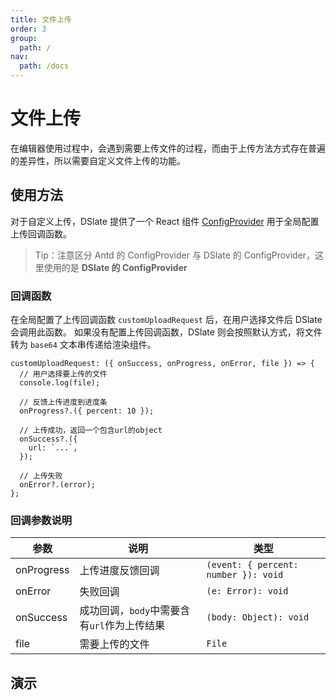 ```yaml
---
title: 文件上传
order: 3
group:
  path: /
nav:
  path: /docs
---
```


# 文件上传

在编辑器使用过程中，会遇到需要上传文件的过程，而由于上传方法方式存在普遍的差异性，所以需要自定义文件上传的功能。

## 使用方法

对于自定义上传，DSlate 提供了一个 React 组件 [ConfigProvider](/components/config/config) 用于全局配置上传回调函数。

> Tip：注意区分 Antd 的 ConfigProvider 与 DSlate 的 ConfigProvider，这里使用的是 **DSlate 的 ConfigProvider**

### 回调函数

在全局配置了上传回调函数 `customUploadRequest` 后，在用户选择文件后 DSlate 会调用此函数。 如果没有配置上传回调函数，DSlate 则会按照默认方式，将文件转为 `base64` 文本串传递给渲染组件。

```tsx | pure
customUploadRequest: ({ onSuccess, onProgress, onError, file }) => {
  // 用户选择要上传的文件
  console.log(file);

  // 反馈上传进度到进度条
  onProgress?.({ percent: 10 });

  // 上传成功，返回一个包含url的object
  onSuccess?.({
    url: `...`,
  });

  // 上传失败
  onError?.(error);
};
```

### 回调参数说明

| 参数       | 说明                                        | 类型                                 |
| ---------- | ------------------------------------------- | ------------------------------------ |
| onProgress | 上传进度反馈回调                            | `(event: { percent: number }): void` |
| onError    | 失败回调                                    | `(e: Error): void`                   |
| onSuccess  | 成功回调，`body`中需要含有`url`作为上传结果 | `(body: Object): void`               |
| file       | 需要上传的文件                              | `File`                               |

## 演示

<code src="./demos/upload.tsx" showCode />
